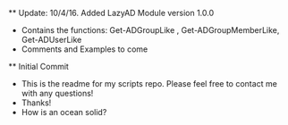 ** Update: 10/4/16. Added LazyAD Module version 1.0.0
*	Contains the functions: Get-ADGroupLike , Get-ADGroupMemberLike, Get-ADUserLike
*	Comments and Examples to come

** Initial Commit
* This is the readme for my scripts repo. Please feel free to contact me with any questions!
* Thanks!
* How is an ocean solid?
